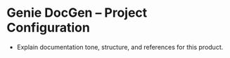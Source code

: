 # Genie DocGen – Project Configuration
- Explain documentation tone, structure, and references for this product.
